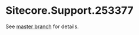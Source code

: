 # Sitecore.Support.253377

See [master branch](https://github.com/sitecoresupport/Sitecore.Support.253377) for details.